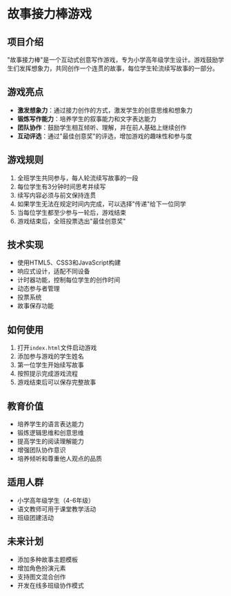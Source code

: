 # 故事接力棒游戏

## 项目介绍

"故事接力棒"是一个互动式创意写作游戏，专为小学高年级学生设计。游戏鼓励学生们发挥想象力，共同创作一个连贯的故事，每位学生轮流续写故事的一部分。

## 游戏亮点

- **激发想象力**：通过接力创作的方式，激发学生的创意思维和想象力
- **锻炼写作能力**：培养学生的叙事能力和文字表达能力
- **团队协作**：鼓励学生相互倾听、理解，并在前人基础上继续创作
- **互动评选**：通过"最佳创意奖"的评选，增加游戏的趣味性和参与度

## 游戏规则

1. 全班学生共同参与，每人轮流续写故事的一段
2. 每位学生有3分钟时间思考并续写
3. 续写内容必须与前文保持连贯
4. 如果学生无法在规定时间内完成，可以选择"传递"给下一位同学
5. 当每位学生都至少参与一轮后，游戏结束
6. 游戏结束后，全班投票选出"最佳创意奖"

## 技术实现

- 使用HTML5、CSS3和JavaScript构建
- 响应式设计，适配不同设备
- 计时器功能，控制每位学生的创作时间
- 动态参与者管理
- 投票系统
- 故事保存功能

## 如何使用

1. 打开`index.html`文件启动游戏
2. 添加参与游戏的学生姓名
3. 第一位学生开始续写故事
4. 按照提示完成游戏流程
5. 游戏结束后可以保存完整故事

## 教育价值

- 培养学生的语言表达能力
- 锻炼逻辑思维和创意思维
- 提高学生的阅读理解能力
- 增强团队协作意识
- 培养倾听和尊重他人观点的品质

## 适用人群

- 小学高年级学生（4-6年级）
- 语文教师可用于课堂教学活动
- 班级团建活动

## 未来计划

- 添加多种故事主题模板
- 增加角色扮演元素
- 支持图文混合创作
- 开发在线多班级协作模式
